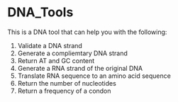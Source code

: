 # DNA_Tools

This is a DNA tool that can help you with the following:

1. Validate a DNA strand
2. Generate a compliemtary DNA strand 
3. Return AT and GC content 
4. Generate a RNA strand of the original DNA
5. Translate RNA sequence to an amino acid sequence
6. Return the number of nucleotides
7. Return a frequency of a condon 
